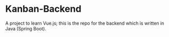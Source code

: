 # Kanban-Backend
A project to learn Vue.js; this is the repo for the backend which is written in Java (Spring Boot).
